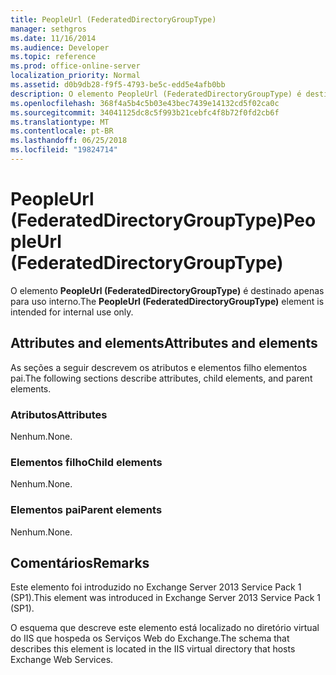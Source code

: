 ```yaml
---
title: PeopleUrl (FederatedDirectoryGroupType)
manager: sethgros
ms.date: 11/16/2014
ms.audience: Developer
ms.topic: reference
ms.prod: office-online-server
localization_priority: Normal
ms.assetid: d0b9db28-f9f5-4793-be5c-edd5e4afb0bb
description: O elemento PeopleUrl (FederatedDirectoryGroupType) é destinado apenas para uso interno.
ms.openlocfilehash: 368f4a5b4c5b03e43bec7439e14132cd5f02ca0c
ms.sourcegitcommit: 34041125dc8c5f993b21cebfc4f8b72f0fd2cb6f
ms.translationtype: MT
ms.contentlocale: pt-BR
ms.lasthandoff: 06/25/2018
ms.locfileid: "19824714"
---
```

# <a name="peopleurl-federateddirectorygrouptype"></a><span data-ttu-id="c9bfe-103">PeopleUrl (FederatedDirectoryGroupType)</span><span class="sxs-lookup"><span data-stu-id="c9bfe-103">PeopleUrl (FederatedDirectoryGroupType)</span></span>

<span data-ttu-id="c9bfe-104">O elemento **PeopleUrl (FederatedDirectoryGroupType)** é destinado apenas para uso interno.</span><span class="sxs-lookup"><span data-stu-id="c9bfe-104">The **PeopleUrl (FederatedDirectoryGroupType)** element is intended for internal use only.</span></span> 

## <a name="attributes-and-elements"></a><span data-ttu-id="c9bfe-105">Attributes and elements</span><span class="sxs-lookup"><span data-stu-id="c9bfe-105">Attributes and elements</span></span>

<span data-ttu-id="c9bfe-106">As seções a seguir descrevem os atributos e elementos filho elementos pai.</span><span class="sxs-lookup"><span data-stu-id="c9bfe-106">The following sections describe attributes, child elements, and parent elements.</span></span>
  
### <a name="attributes"></a><span data-ttu-id="c9bfe-107">Atributos</span><span class="sxs-lookup"><span data-stu-id="c9bfe-107">Attributes</span></span>

<span data-ttu-id="c9bfe-108">Nenhum.</span><span class="sxs-lookup"><span data-stu-id="c9bfe-108">None.</span></span>
  
### <a name="child-elements"></a><span data-ttu-id="c9bfe-109">Elementos filho</span><span class="sxs-lookup"><span data-stu-id="c9bfe-109">Child elements</span></span>

<span data-ttu-id="c9bfe-110">Nenhum.</span><span class="sxs-lookup"><span data-stu-id="c9bfe-110">None.</span></span>
  
### <a name="parent-elements"></a><span data-ttu-id="c9bfe-111">Elementos pai</span><span class="sxs-lookup"><span data-stu-id="c9bfe-111">Parent elements</span></span>

<span data-ttu-id="c9bfe-112">Nenhum.</span><span class="sxs-lookup"><span data-stu-id="c9bfe-112">None.</span></span>
  
## <a name="remarks"></a><span data-ttu-id="c9bfe-113">Comentários</span><span class="sxs-lookup"><span data-stu-id="c9bfe-113">Remarks</span></span>

<span data-ttu-id="c9bfe-114">Este elemento foi introduzido no Exchange Server 2013 Service Pack 1 (SP1).</span><span class="sxs-lookup"><span data-stu-id="c9bfe-114">This element was introduced in Exchange Server 2013 Service Pack 1 (SP1).</span></span>
  
<span data-ttu-id="c9bfe-115">O esquema que descreve este elemento está localizado no diretório virtual do IIS que hospeda os Serviços Web do Exchange.</span><span class="sxs-lookup"><span data-stu-id="c9bfe-115">The schema that describes this element is located in the IIS virtual directory that hosts Exchange Web Services.</span></span>
  

